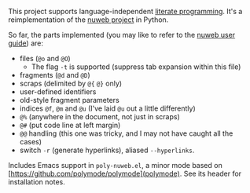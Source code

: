 This project supports language-independent [literate programming](https://en.wikipedia.org/wiki/Literate_programming). It's a reimplementation of the [nuweb project](https://sourceforge.net/projects/nuweb/) in Python.

So far, the parts implemented (you may like to refer to the [nuweb user guide](http://nuweb.sourceforge.net/nuwebdoc.pdf)) are:

* files (`@o` and `@O`)
  * The flag `-t` is supported (suppress tab expansion within this file)
* fragments (`@d` and `@D`)
* scraps (delimited by `@{` `@}` only)
* user-defined identifiers
* old-style fragment parameters
* indices `@f`, `@m` and `@u` (I've laid `@u` out a little differently)
* `@%` (anywhere in the document, not just in scraps)
* `@#` (put code line at left margin)
* `@@` handling (this one was tricky, and I may not have caught all the cases)
* switch `-r` (generate hyperlinks), aliased `--hyperlinks`.

Includes Emacs support in `poly-nuweb.el`, a minor mode based
on [https://github.com/polymode/polymode](polymode). See its header
for installation notes.

